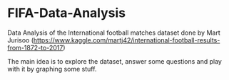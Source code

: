 # FIFA-Data-Analysis
Data Analysis of the International football matches dataset done by Mart Jurisoo (https://www.kaggle.com/martj42/international-football-results-from-1872-to-2017)

The main idea is to explore the dataset, answer some questions and play with it by graphing some stuff.
